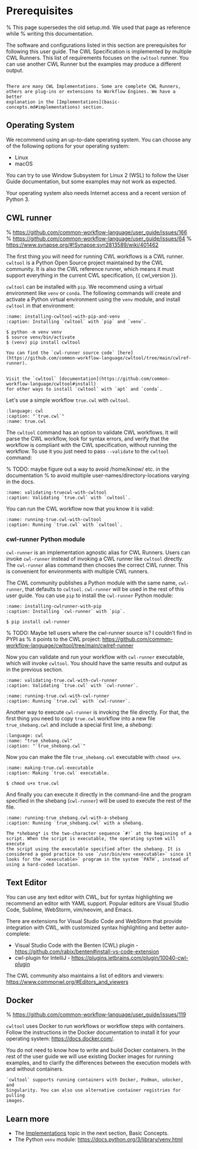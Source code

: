 # Prerequisites

% This page supersedes the old setup.md. We used that page as reference while
% writing this documentation.

The software and configurations listed in this section are prerequisites for
following this user guide. The CWL Specification is implemented by multiple
CWL Runners. This list of requirements focuses on the `cwltool` runner. You
can use another CWL Runner but the examples may produce a different output.

```{admonition} CWL Implementations

There are many CWL Implementations. Some are complete CWL Runners,
others are plug-ins or extensions to Workflow Engines. We have a better
explanation in the [Implementations](basic-concepts.md#implementations) section.
```

## Operating System

We recommend using an up-to-date operating system. You can choose any
of the following options for your operating system:

- Linux
- macOS

You can try to use Window Subsystem for Linux 2 (WSL) to follow the
User Guide documentation, but some examples may not work as expected.

Your operating system also needs Internet access and a recent version
of Python 3.

## CWL runner

% https://github.com/common-workflow-language/user_guide/issues/166
% https://github.com/common-workflow-language/user_guide/issues/64
% https://www.synapse.org/#!Synapse:syn2813589/wiki/401462

The first thing you will need for running CWL workflows is a CWL runner.
`cwltool` is a Python Open Source project maintained by the CWL community. It
is also the CWL reference runner, which means it must support everything in the
current CWL specification, {{ cwl_version }}.

`cwltool` can be installed with `pip`. We recommend using a virtual environment
like `venv` or `conda`. The following commands will create and activate a Python
virtual environment using the `venv` module, and install `cwltool` in that
environment:

```{code-block} console
:name: installing-cwltool-with-pip-and-venv
:caption: Installing `cwltool` with `pip` and `venv`.

$ python -m venv venv
$ source venv/bin/activate
$ (venv) pip install cwltool
```

```{note}
You can find the `cwl-runner source code` [here](https://github.com/common-workflow-language/cwltool/tree/main/cwlref-runner).


Visit the `cwltool` [documentation](https://github.com/common-workflow-language/cwltool#install)
for other ways to install `cwltool` with `apt` and `conda`.
```

Let's use a simple workflow `true.cwl` with `cwltool`.

```{literalinclude} /_includes/cwl/true.cwl
:language: cwl
:caption: "`true.cwl`"
:name: true.cwl
```

The `cwltool` command has an option to validate CWL workflows. It will parse the
CWL workflow, look for syntax errors, and verify that the workflow is compliant
with the CWL specification, without running the workflow. To use it you just need
to pass `--validate` to the `cwltool` command:

% TODO: maybe figure out a way to avoid /home/kinow/ etc. in the documentation
%       to avoid multiple user-names/directory-locations varying in the docs.

```{runcmd} cwltool --validate true.cwl
:name: validating-truecwl-with-cwltool
:caption: Validating `true.cwl` with `cwltool`.
```

You can run the CWL workflow now that you know it is valid:

```{runcmd} cwltool true.cwl
:name: running-true.cwl-with-cwltool
:caption: Running `true.cwl` with `cwltool`.
```

### cwl-runner Python module

`cwl-runner` is an implementation agnostic alias for CWL Runners.
Users can invoke `cwl-runner` instead of invoking a CWL runner like `cwltool`
directly. The `cwl-runner` alias command then chooses the correct CWL runner.
This is convenient for environments with multiple CWL runners.

The CWL community publishes a Python module with the same name,
`cwl-runner`, that defaults to `cwltool`. `cwl-runner` will be used in
the rest of this user guide. You can use `pip` to install the `cwl-runner`
Python module:

```{code-block} console
:name: installing-cwlrunner-with-pip
:caption: Installing `cwl-runner` with `pip`.

$ pip install cwl-runner
```

% TODO: Maybe tell users where the cwl-runner source is? I couldn't find in PYPI as
%       it points to the CWL project: https://github.com/common-workflow-language/cwltool/tree/main/cwlref-runner

Now you can validate and run your workflow with `cwl-runner` executable,
which will invoke `cwltool`. You should have the same results and output
as in the previous section.

```{runcmd} cwl-runner --validate true.cwl
:name: validating-true.cwl-with-cwl-runner
:caption: Validating `true.cwl` with `cwl-runner`.
```

```{runcmd} cwl-runner true.cwl
:name: running-true.cwl-with-cwl-runner
:caption: Running `true.cwl` with `cwl-runner`.
```

Another way to execute `cwl-runner` is invoking the file directly. For that,
the first thing you need to copy `true.cwl` workflow into a new file
`true_shebang.cwl` and include a special first line, a *shebang*:

```{literalinclude} /_includes/cwl/true_shebang.cwl
:language: cwl
:name: "true_shebang.cwl"
:caption: "`true_shebang.cwl`"
```

Now you can make the file `true_shebang.cwl` executable with `chmod u+x`.

```{code-block} console
:name: making-true.cwl-executable
:caption: Making `true.cwl` executable.

$ chmod u+x true.cwl
```

And finally you can execute it directly in the command-line and the program
specified in the shebang (`cwl-runner`) will be used to execute the
rest of the file.

```{runcmd} ./true_shebang.cwl
:name: running-true_shebang.cwl-with-a-shebang
:caption: Running `true_shebang.cwl` with a shebang.
```

```{note}
The *shebang* is the two-character sequence `#!` at the beginning of a
script. When the script is executable, the operating system will execute
the script using the executable specified after the shebang. It is
considered a good practice to use `/usr/bin/env <executable>` since it
looks for the `<executable>` program in the system `PATH`, instead of
using a hard-coded location.
```

## Text Editor

You can use any text editor with CWL, but for syntax highlighting we recommend
an editor with YAML support. Popular editors are Visual Studio Code, Sublime,
WebStorm, vim/neovim, and Emacs.

There are extensions for Visual Studio Code and WebStorm that provide
integration with CWL, with customized syntax highlighting and better
auto-complete:

- Visual Studio Code with the Benten (CWL) plugin - <https://github.com/rabix/benten#install-vs-code-extension>
- cwl-plugin for IntelliJ - <https://plugins.jetbrains.com/plugin/10040-cwl-plugin>

The CWL community also maintains a list of editors and viewers:
<https://www.commonwl.org/#Editors_and_viewers>

## Docker

% https://github.com/common-workflow-language/user_guide/issues/119

`cwltool` uses Docker to run workflows or workflow steps with containers.
Follow the instructions in the Docker documentation to install it for your
operating system: <https://docs.docker.com/>.

You do not need to know how to write and build Docker containers. In the
rest of the user guide we will use existing Docker images for running
examples, and to clarify the differences between the execution models
with and without containers.

```{note}
`cwltool` supports running containers with Docker, Podman, udocker, and
Singularity. You can also use alternative container registries for pulling
images.
```

## Learn more

- The [Implementations](basic-concepts.md#implementations) topic in the next section, Basic Concepts.
- The Python `venv` module: <https://docs.python.org/3/library/venv.html>
